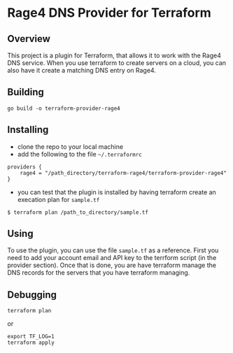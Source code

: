 # Rage4 DNS Provider for Terraform

## Overview
This project is a plugin for Terraform, that allows it to work with the Rage4 DNS service.  When you use terraform to create servers on a cloud, you can also have it create a matching DNS entry on Rage4.

## Building
```
go build -o terraform-provider-rage4
```
## Installing
* clone the repo to your local machine
* add the following to the file `~/.terraformrc`
```
providers {
    rage4 = "/path_directory/terraform-rage4/terraform-provider-rage4"
}
```
* you can test that the plugin is installed by having terraform create an execation plan for `sample.tf`
```
$ terraform plan /path_to_directory/sample.tf
```

## Using
To use the plugin, you can use the file `sample.tf` as a reference.  First you need to add your account email and API key to the terrform script (in the provider section).  Once that is done, you are have terraform manage the DNS records for the servers that you have terraform managing.

## Debugging

```
terraform plan
```
or 
```
export TF_LOG=1 
terraform apply 
```